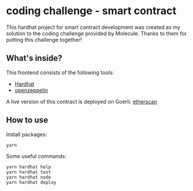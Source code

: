 # coding challenge - smart contract

This hardhat project for smart contract development was created as my solution to the coding challenge provided by Molecule.
Thanks to them for putting this challenge together!

## What's inside?

This frontend consists of the following tools:

- [Hardhat](https://hardhat.org/)
- [openzeppelin](https://openzeppelin.com/)

A live version of this contract is deployed on Goerli:
[etherscan](https://goerli.etherscan.io/address/0xb472deacd65e8f5ee7b574e826cc319ae46c5a12#code)

## How to use

Install packages:

```bash
yarn
```

Some useful commands:

```shell
yarn hardhat help
yarn hardhat test
yarn hardhat node
yarn hardhat deploy
```
